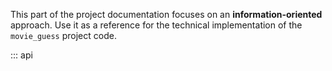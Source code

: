This part of the project documentation focuses on
an **information-oriented** approach. Use it as a
reference for the technical implementation of the
`movie_guess` project code.

::: api
